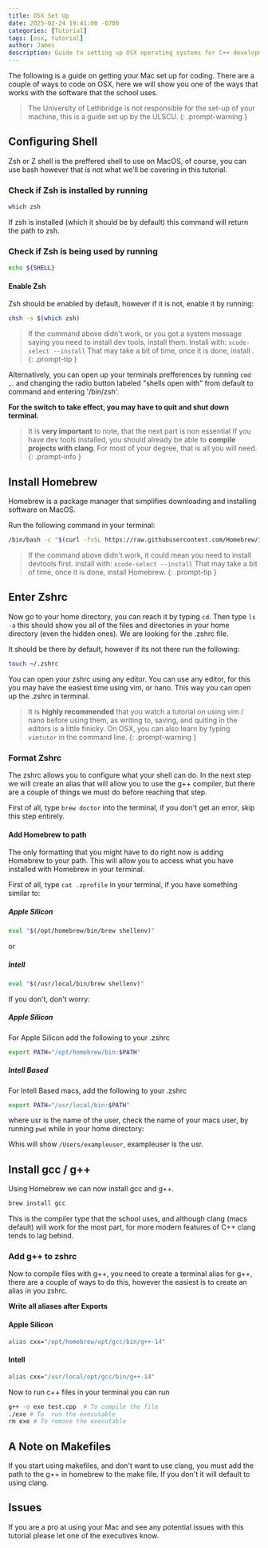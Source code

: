 ```yaml
---
title: OSX Set Up
date: 2025-02-24 19:41:00 -0700
categories: [Tutorial]
tags: [osx, tutorial]
author: James
description: Guide to setting up OSX operating systems for C++ development.
---
```


The following is a guide on getting your Mac set up for coding.
There are a couple of ways to code on OSX, here we will show you one of the ways
that works with the software that the school uses.

> The University of Lethbridge is not responsible for the set-up of your machine,
> this is a guide set up by the ULSCU.
{: .prompt-warning }

## Configuring Shell

Zsh or Z shell is the preffered shell to use on MacOS, of course, you can use bash
however that is not what we'll be covering in this tutorial.

### Check if Zsh is installed by running

```bash
which zsh
```

If zsh is installed (which it should be by default) this command will return the
path to zsh.

### Check if Zsh is being used by running

```bash
echo ${SHELL}
```

#### Enable Zsh

Zsh should be enabled by default, however if it is not, enable it by running:

```bash
chsh -s $(which zsh)
```

> If the command above didn't work, or you got a system message saying you need to install dev tools, install them. Install with: `xcode-select --install` That may take a bit of time, once it is done, install .
{: .prompt-tip }

Alternatively, you can open up your terminals prefferences by running `cmd ,`. and
changing the radio button labeled "shells open with" from default to command and
entering '/bin/zsh'.

**For the switch to take effect, you may have to quit and shut down terminal.**

> It is **very important** to note, that the next part is non essential If you
> have dev tools installed, you should already be able to
> **compile projects with clang**. For most of your degree, that is all you will
> need.
{: .prompt-info }

## Install Homebrew

Homebrew is a package manager that simplifies downloading and installing
software on MacOS.

Run the following command in your terminal:

```bash
/bin/bash -c "$(curl -fsSL https://raw.githubusercontent.com/Homebrew/install/HEAD/uninstall.sh)"
```

> If the command above didn't work, it could mean you need to install devtools
> first. install with: `xcode-select --install` That may take a bit of time,
> once it is done, install Homebrew.
{: .prompt-tip }

## Enter Zshrc

Now go to your home directory, you can reach it by typing `cd`. Then type
`ls -a` this should show you all of the files and directories in your home directory
(even the hidden ones). We are looking for the .zshrc file.

It should be there by default, however if its not there run the following:

```bash
touch ~/.zshrc
```

You can open your zshrc using any editor. You can use any editor, for this you may
have the easiest time using vim, or nano. This way you can open up the .zshrc in
terminal.

> It is **highly recommended** that you watch a tutorial on using vim / nano before
> using them, as writing to, saving, and quiting in the editors is a little finicky.
> On OSX, you can also learn by typing `vimtutor` in the command line.
{: .prompt-warning }

### Format Zshrc

The zshrc allows you to configure what your shell can do. In the next step we will
create an alias that will allow you to use the g++ compiler, but there are a couple
of things we must do before reaching that step.

First of all, type `brew doctor` into the terminal, if you don't get an error, skip
this step entirely.

#### Add Homebrew to path

The only formatting that you might have to do right now is adding Homebrew to your
path. This will allow you to access what you have installed with Homebrew in your
terminal.

First of all, type `cat .zprofile` in your terminal, if you have something similar
to:

##### Apple Silicon

```bash
eval "$(/opt/homebrew/bin/brew shellenv)"
```

or

##### Intell

```bash
eval "$(/usr/local/bin/brew shellenv)"
```

If you don't, don't worry:

##### Apple Silicon

For Apple Silicon add the following to your .zshrc

```bash
export PATH="/opt/homebrew/bin:$PATH"
```

##### Intell Based

For Intell Based macs, add the following to your .zshrc

```bash
export PATH="/usr/local/bin:$PATH"
```

where usr is the name of the user, check the name of your macs user, by running `pwd`
while in your home directory:

Whis will show `/Users/exampleuser`, exampleuser is the usr.

## Install gcc / g++

Using Homebrew we can now install gcc and g++.

```bash
brew install gcc
```

This is the compiler type that the school uses, and although clang (macs default)
will work for the most part, for more modern features of C++ clang tends to lag
behind.

### Add g++ to zshrc

Now to compile files with g++, you need to create a terminal alias for g++, there
are a couple of ways to do this, however the easiest is to create an alias in you
zshrc.

**Write all aliases after Exports**

#### Apple Silicon

```bash
alias cxx="/opt/homebrew/opt/gcc/bin/g++-14"
```

#### Intell

```bash
alias cxx="/usr/local/opt/gcc/bin/g++-14"
```

Now to run c++ files in your terminal you can run

```bash
g++ -o exe test.cpp  # To compile the file
./exe # To  run the executable
rm exe # To remove the executable
```

## A Note on Makefiles

If you start using makefiles, and don't want to use clang, you must add the path
to the g++ in homebrew to the make file. If you don't it will default to using clang.

## Issues

If you are a pro at using your Mac and see any potential issues with this
tutorial please let one of the executives know.
